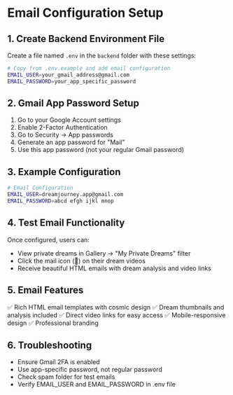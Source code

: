 # Email Configuration Setup

## 1. Create Backend Environment File

Create a file named `.env` in the `backend` folder with these settings:

```bash
# Copy from .env.example and add email configuration
EMAIL_USER=your_gmail_address@gmail.com
EMAIL_PASSWORD=your_app_specific_password
```

## 2. Gmail App Password Setup

1. Go to your Google Account settings
2. Enable 2-Factor Authentication
3. Go to Security → App passwords
4. Generate an app password for "Mail"
5. Use this app password (not your regular Gmail password)

## 3. Example Configuration

```bash
# Email Configuration
EMAIL_USER=dreamjourney.app@gmail.com
EMAIL_PASSWORD=abcd efgh ijkl mnop
```

## 4. Test Email Functionality

Once configured, users can:
- View private dreams in Gallery → "My Private Dreams" filter
- Click the mail icon (📧) on their dream videos
- Receive beautiful HTML emails with dream analysis and video links

## 5. Email Features

✅ Rich HTML email templates with cosmic design
✅ Dream thumbnails and analysis included
✅ Direct video links for easy access
✅ Mobile-responsive design
✅ Professional branding

## 6. Troubleshooting

- Ensure Gmail 2FA is enabled
- Use app-specific password, not regular password
- Check spam folder for test emails
- Verify EMAIL_USER and EMAIL_PASSWORD in .env file
